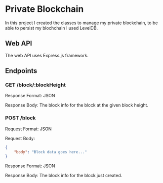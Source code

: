 # Private Blockchain

In this project I created the classes to manage my private blockchain, to be able to persist my blochchain I used LevelDB.

## Web API

The web API uses Express.js framework.

## Endpoints

### GET /block/:blockHeight

Response Format: JSON

Response Body: The block info for the block at the given block height.

### POST /block

Request Format: JSON

Request Body:

```JSON
{
	"body": "Block data goes here..."
}
```

Response Format: JSON

Response Body: The block info for the block just created.
